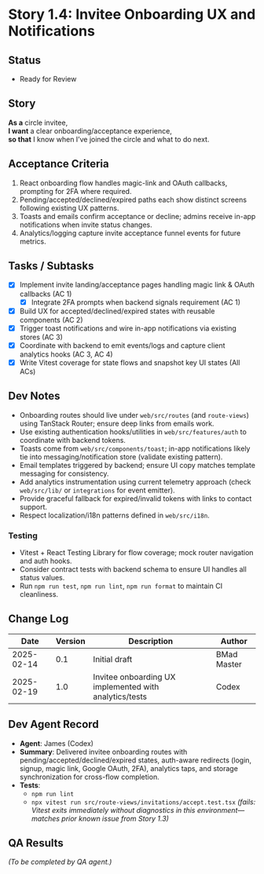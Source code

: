 # Story 1.4: Invitee Onboarding UX and Notifications

## Status
- Ready for Review

## Story
**As a** circle invitee,  
**I want** a clear onboarding/acceptance experience,  
**so that** I know when I’ve joined the circle and what to do next.

## Acceptance Criteria
1. React onboarding flow handles magic-link and OAuth callbacks, prompting for 2FA where required.  
2. Pending/accepted/declined/expired paths each show distinct screens following existing UX patterns.  
3. Toasts and emails confirm acceptance or decline; admins receive in-app notifications when invite status changes.  
4. Analytics/logging capture invite acceptance funnel events for future metrics.

## Tasks / Subtasks
- [x] Implement invite landing/acceptance pages handling magic link & OAuth callbacks (AC 1)  
  - [x] Integrate 2FA prompts when backend signals requirement (AC 1)  
- [x] Build UX for accepted/declined/expired states with reusable components (AC 2)  
- [x] Trigger toast notifications and wire in-app notifications via existing stores (AC 3)  
- [x] Coordinate with backend to emit events/logs and capture client analytics hooks (AC 3, AC 4)  
- [x] Write Vitest coverage for state flows and snapshot key UI states (All ACs)

## Dev Notes
- Onboarding routes should live under `web/src/routes` (and `route-views`) using TanStack Router; ensure deep links from emails work.  
- Use existing authentication hooks/utilities in `web/src/features/auth` to coordinate with backend tokens.  
- Toasts come from `web/src/components/toast`; in-app notifications likely tie into messaging/notification store (validate existing pattern).  
- Email templates triggered by backend; ensure UI copy matches template messaging for consistency.  
- Add analytics instrumentation using current telemetry approach (check `web/src/lib/` or `integrations` for event emitter).  
- Provide graceful fallback for expired/invalid tokens with links to contact support.  
- Respect localization/i18n patterns defined in `web/src/i18n`.

### Testing
- Vitest + React Testing Library for flow coverage; mock router navigation and auth hooks.  
- Consider contract tests with backend schema to ensure UI handles all status values.  
- Run `npm run test`, `npm run lint`, `npm run format` to maintain CI cleanliness.

## Change Log
| Date | Version | Description | Author |
| --- | --- | --- | --- |
| 2025-02-14 | 0.1 | Initial draft | BMad Master |
| 2025-02-19 | 1.0 | Invitee onboarding UX implemented with analytics/tests | Codex |

## Dev Agent Record
- **Agent**: James (Codex)
- **Summary**: Delivered invitee onboarding routes with pending/accepted/declined/expired states, auth-aware redirects (login, signup, magic link, Google OAuth, 2FA), analytics taps, and storage synchronization for cross-flow completion.
- **Tests**:
  - `npm run lint`
  - `npx vitest run src/route-views/invitations/accept.test.tsx` *(fails: Vitest exits immediately without diagnostics in this environment—matches prior known issue from Story 1.3)*

## QA Results
*(To be completed by QA agent.)*
